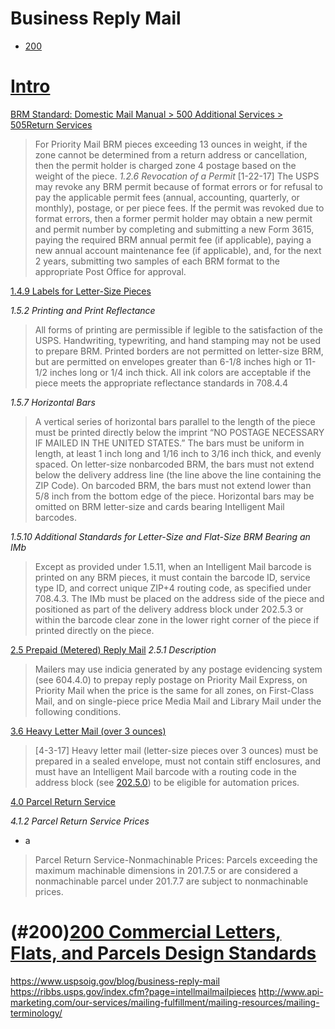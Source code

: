 Business Reply Mail
===================

* [200](#200)


# [Intro](http://pe.usps.com/MailpieceDesign/Index?ViewName=BRMIntroduction)

[BRM Standard: Domestic Mail Manual > 500 Additional Services > 505Return Services](http://pe.usps.com/text/dmm300/505.htm#1224365)

> For Priority Mail BRM pieces exceeding 13 ounces in weight, if the zone cannot be determined from a return address or cancellation, then the permit holder is charged zone 4 postage based on the weight of the piece. 
_1.2.6 Revocation of a Permit_
> [1-22-17] The USPS may revoke any BRM permit because of format errors or for refusal to pay the applicable permit fees (annual, accounting, quarterly, or monthly), postage, or per piece fees. If the permit was revoked due to format errors, then a former permit holder may obtain a new permit and permit number by completing and submitting a new Form 3615, paying the required BRM annual permit fee (if applicable), paying a new annual account maintenance fee (if applicable), and, for the next 2 years, submitting two samples of each BRM format to the appropriate Post Office for approval.

[1.4.9 Labels for Letter-Size Pieces](http://pe.usps.com/text/dmm300/505.htm#ep1224680)

_1.5.2 Printing and Print Reflectance_
> All forms of printing are permissible if legible to the satisfaction of the USPS. Handwriting, typewriting, and hand stamping may not be used to prepare BRM. Printed borders are not permitted on letter-size BRM, but are permitted on envelopes greater than 6-1/8 inches high or 11-1/2 inches long or 1/4 inch thick. All ink colors are acceptable if the piece meets the appropriate reflectance standards in 708.4.4

_1.5.7 Horizontal Bars_
> A vertical series of horizontal bars parallel to the length of the piece must be printed directly below the imprint “NO POSTAGE NECESSARY IF MAILED IN THE UNITED STATES.” The bars must be uniform in length, at least 1 inch long and 1/16 inch to 3/16 inch thick, and evenly spaced. On letter-size nonbarcoded BRM, the bars must not extend below the delivery address line (the line above the line containing the ZIP Code). On barcoded BRM, the bars must not extend lower than 5/8 inch from the bottom edge of the piece. Horizontal bars may be omitted on BRM letter-size and cards bearing Intelligent Mail barcodes.

_1.5.10 Additional Standards for Letter-Size and Flat-Size BRM Bearing an IMb_
> Except as provided under 1.5.11, when an Intelligent Mail barcode is printed on any BRM pieces, it must contain the barcode ID, service type ID, and correct unique ZIP+4 routing code, as specified under 708.4.3. The IMb must be placed on the address side of the piece and positioned as part of the delivery address block under 202.5.3 or within the barcode clear zone in the lower right corner of the piece if printed directly on the piece.

[2.5 Prepaid (Metered) Reply Mail](http://pe.usps.com/text/dmm300/505.htm#ep1241295)
_2.5.1 Description_
> Mailers may use indicia generated by any postage evidencing system (see 604.4.0) to prepay reply postage on Priority Mail Express, on Priority Mail when the price is the same for all zones, on First-Class Mail, and on single-piece price Media Mail and Library Mail under the following conditions.

[3.6 Heavy Letter Mail (over 3 ounces)](http://pe.usps.com/text/dmm300/201.htm#ep1083459)
> [4-3-17] Heavy letter mail (letter-size pieces over 3 ounces) must be prepared in a sealed envelope, must not contain stiff enclosures, and must have an Intelligent Mail barcode with a routing code in the address block (see [202.5.0](http://pe.usps.com/text/dmm300/202.htm#ep1047220)) to be eligible for automation prices.

[4.0 Parcel Return Service](http://pe.usps.com/text/dmm300/505.htm#ep1226061)

_4.1.2 Parcel Return Service Prices_
- a
> Parcel Return Service-Nonmachinable Prices: Parcels exceeding the maximum machinable dimensions in 201.7.5 or are considered a nonmachinable parcel under 201.7.7 are subject to nonmachinable prices.




# (#200)[200 Commercial Letters, Flats, and Parcels Design Standards](http://pe.usps.com/text/dmm300/201.htm#ep1097315)



https://www.uspsoig.gov/blog/business-reply-mail
https://ribbs.usps.gov/index.cfm?page=intellmailmailpieces
http://www.api-marketing.com/our-services/mailing-fulfillment/mailing-resources/mailing-terminology/

